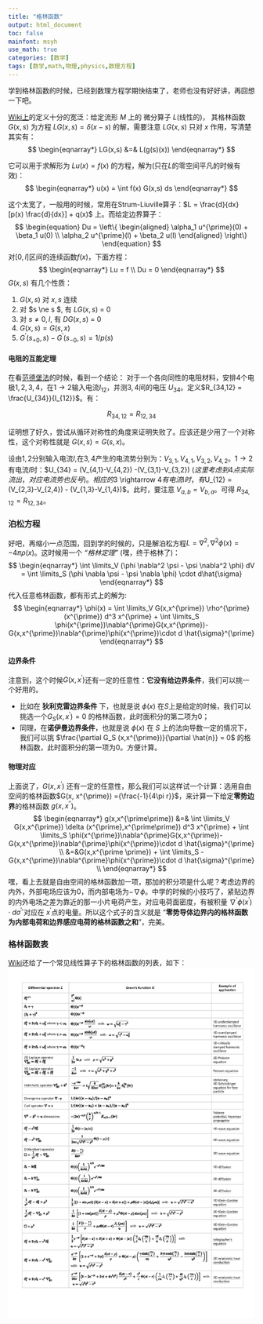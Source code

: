 ```yaml
---
title: "格林函数"
output: html_document
toc: false
mainfont: msyh
use_math: true
categories: [数学]
tags: [数学,math,物理,physics,数理方程]
---
```

<meta http-equiv='Content-Type' content='text/html; charset=utf-8' />

学到格林函数的时候，已经到数理方程学期快结束了，老师也没有好好讲，再回想一下吧。

[Wiki上](https://zh.wikipedia.org/wiki/%E6%A0%BC%E6%9E%97%E5%87%BD%E6%95%B8)的定义十分的宽泛：给定流形 $M$ 上的 微分算子 $L$(线性的)， 其格林函数 $G(x,s)$ 为方程 $LG(x, s) = \delta (x-s)$ 的解，需要注意 $LG(x,s)$ 只对 $x$ 作用，写清楚其实有：
$$
\begin{eqnarray*}
LG(x,s) &=& L(g(s)(x))
\end{eqnarray*}
$$

它可以用于求解形为 $Lu(x) = f(x)$ 的方程，解为(只在$L$的零空间平凡的时候有效)：
$$
\begin{eqnarray*}
u(x) = \int f(x) G(x,s) ds
\end{eqnarray*}
$$


这个太宽了，一般用的时候，常用在Strum-Liuville算子：$L = \frac{d}{dx} [p(x) \frac{d}{dx}] + q(x)$ 上。而给定边界算子：
$$
\begin{equation}
Du = \left\{
\begin{aligned}
 \alpha_1 u^{\prime}(0) + \beta_1 u(0) \\
 \alpha_2 u^{\prime}(l) + \beta_2 u(l)
\end{aligned}
\right\}
\end{equation}
$$
对$[0,l]$区间的连续函数$f(x)$，下面方程：
$$
\begin{eqnarray*}
Lu = f \\
Du = 0
\end{eqnarray*}
$$
$G(x,s)$ 有几个性质：

1. $G(x, s )$ 对 $x,s$ 连续
2. 对 $s \ne s $, 有 $LG(x,s)$ = 0
3. 对 $s \ne 0,l$, 有 $DG(x,s)$ = 0
4. $G(x,s ) = G(s,x)$
5. $G^{\prime} (s_{+0},s)-G^{\prime}(s_{-0},s) = 1/p(s)$

#### 电阻的互能定理
在看[范德堡法](https://zh.wikipedia.org/wiki/%E8%8C%83%E5%BE%B7%E5%A0%A1%E6%B3%95)的时候，看到一个结论：
对于一个各向同性的电阻材料，安排4个电极$1,2,3,4$，在$1 \rightarrow 2$输入电流$I_{12}$，并测$3,4$间的电压 $U_{34}$。定义$R_{34,12} = \frac{U_{34}}{I_{12}}$。有：

$$
R_{34,12} = R_{12,34}
$$

证明想了好久，尝试从循环对称性的角度来证明失败了。应该还是少用了一个对称性，这个对称性就是 $G(x,s ) = G(s,x)$。

设由$1,2$分别输入电流$I$,在$3,4$产生的电流势分别为：$V_{3,1},V_{4,1}, V_{3,2}, V_{4,2}$。$1 \rightarrow 2$有电流$I$时：$U_{34} = (V_{4,1}-V_{4,2}) -(V_{3,1}-V_{3,2}) $(这里考虑到$4$点实际流出，对应电流势也反号)。相应的$3 \rightarrow 4$有电流$I$时，有$U_{12} = (V_{2,3}-V_{2,4}) - (V_{1,3}-V_{1,4})$。此时，要注意 $V_{a,b} = V_{b,a}$。可得 $R_{34,12} = R_{12,34}$。

### 泊松方程
好吧，再缩小一点范围，回到学的时候的，只是解泊松方程$L = \nabla^2, \nabla^2 \phi(x) = -4\pi\rho(x)$。这时候用一个 *“格林定理”* (嘿，终于格林了)：
$$
\begin{eqnarray*}
\int \limits_V (\phi \nabla^2 \psi - \psi \nabla^2 \phi) dV = \int \limits_S (\phi \nabla \psi - \psi \nabla \phi) \cdot d\hat{\sigma}
\end{eqnarray*}
$$
代入任意格林函数，都有形式上的解为:
$$
\begin{eqnarray*}
\phi(x) = 
\int \limits_V G(x,x^{\prime}) \rho^{\prime} (x^{\prime}) d^3 x^{\prime} + 
\int \limits_S \phi(x^{\prime})\nabla^{\prime}G(x,x^{\prime})- G(x,x^{\prime})\nabla^{\prime}\phi(x^{\prime})\cdot d \hat{\sigma}^{\prime}
\end{eqnarray*}
$$

#### 边界条件

注意到，这个时候$G(x,x^{\prime})$还有一定的任意性：**它没有给边界条件**，我们可以挑一个好用的。
* 比如在 **狄利克雷边界条件** 下，也就是说 $\phi(x)$ 在$S$上是给定的时候，我们可以挑选一个$G_S (x,x^{\prime}) = 0$ 的格林函数，此时面积分的第二项为0；
* 同理，在**诺伊曼边界条件**，也就是说 $\phi(x)$ 在 $S$ 上的法向导数一定的情况下，我们可以挑 $\frac{\partial G_S (x,x^{\prime})}{\partial \hat{n}} = 0$ 的格林函数，此时面积分的第一项为0。方便计算。

#### 物理对应
上面说了，$G(x,x^{\prime})$ 还有一定的任意性，那么我们可以这样试一个计算：选用自由空间的格林函数$G(x, x^{\prime}) ={\frac{-1}{4\pi r}}$，来计算一下给定**零势边界**的格林函数 $g(x,x^{\prime \prime})$。
$$
\begin{eqnarray*}
g(x,x^{\prime\prime}) &=& \int \limits_V G(x,x^{\prime}) \delta (x^{\prime},x^{\prime\prime}) d^3 x^{\prime} + 
\int \limits_S \phi(x^{\prime})\nabla^{\prime}G(x,x^{\prime})- G(x,x^{\prime})\nabla^{\prime}\phi(x^{\prime})\cdot d \hat{\sigma}^{\prime} \\
&=&G(x,x^{\prime \prime}) + \int \limits_S - G(x,x^{\prime})\nabla^{\prime}\phi(x^{\prime})\cdot d \hat{\sigma}^{\prime} \\
\end{eqnarray*}
$$
嘿，看上去就是自由空间的格林函数加一项，那加的积分项是什么呢？考虑边界的内外，外部电场应该为0，而内部电场为$-\nabla \phi$。中学的时候的小技巧了，紧贴边界的内外电场之差为靠近的那一小片电荷产生，对应电荷面密度，有被积量 $\nabla^{\prime}\phi(x^{\prime})\cdot d \hat{\sigma}^{\prime}$ 对应在 $x^{\prime}$点的电量。所以这个式子的含义就是 “**零势导体边界内的格林函数为内部电荷和边界感应电荷的格林函数之和**”，完美。


### 格林函数表 ###
[Wiki](https://en.wikipedia.org/wiki/Green%27s_function#Table_of_Green's_functions)还给了一个常见线性算子下的格林函数的列表，如下：
![格林函数列表](./img/1683180460.png)
